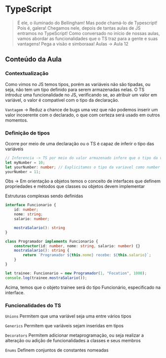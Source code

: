 # TypeScript

> É ele, o iluminado do Bellingham! 
Mas pode chamá-lo de Typescript!
Pois é, galera! Chegamos nele, depois de tantas aulas de JS entramos no TypeScript! 
Como conversado no início de nossas aulas, vamos abordar as funcionalidades que o TS traz para a gente e suas vantagens!
Pega a visão e simboraaa!
Aulas → Aula 12
> 

## Conteúdo da Aula

### Contextualização

Como vimos no JS temos tipos, porém as variáveis não são tipadas, ou seja, não tem um tipo definido para serem armazenadas nelas. 
O TS introduz uma funcionalidade no JS, verificando se, ao atribuir um valor em variável, o valor é compatível com o tipo da declaração.

`Vantagem` → Reduz a chance de bugs uma vez que não podemos inserir um valor incoerente com o declarado, o que com certeza será usado em outros momentos.

### Definição de tipos

Ocorre por meio de uma declaração ou o TS é capaz de inferir o tipo das variáveis

```typescript
// Inferencia -> TS por meio do valor armazenado infere que o tipo da variavel e number
let myNumber = 10;
let yourNumber: number; // Explicitamos o tipo da variavel como number
yourNumber = 11;
``` 

Obs → Em orientação a objetos temos o conceito de interfaces que definem propriedades e métodos que classes ou objetos devem implementar

Estruturas complexas sendo definidas

```typescript
interface Funcionario {
	id: number;
	nome: string;
	salario: number;

	mostraSalario(): string
}

class Programador implements Funcionario {
	constructor(id: number, nome: string, salario: number) {}
	mostraSalario(): string {
		return `Programador ${this.nome} recebe: ${this.salario}`;
	}
}

let trainee: Funcionario = new Programador(1, "Focation", 1000);
console.log(trainee.mostraSalario());
``` 

Acima, temos que o objeto trainee será do tipo Funcionário, especificado na interface.

### Funcionalidades do TS 

`Unions`
Permitem que uma variável seja uma entre vários tipos

`Generics`
Permitem que variáveis sejam inseridas em tipos

`Decorators`
Permitem adicionar metaprogramação, ou seja realizar a alteração ou adição de funcionalidades a classes e seus membros

`Enums`
Definem conjuntos de constantes nomeadas